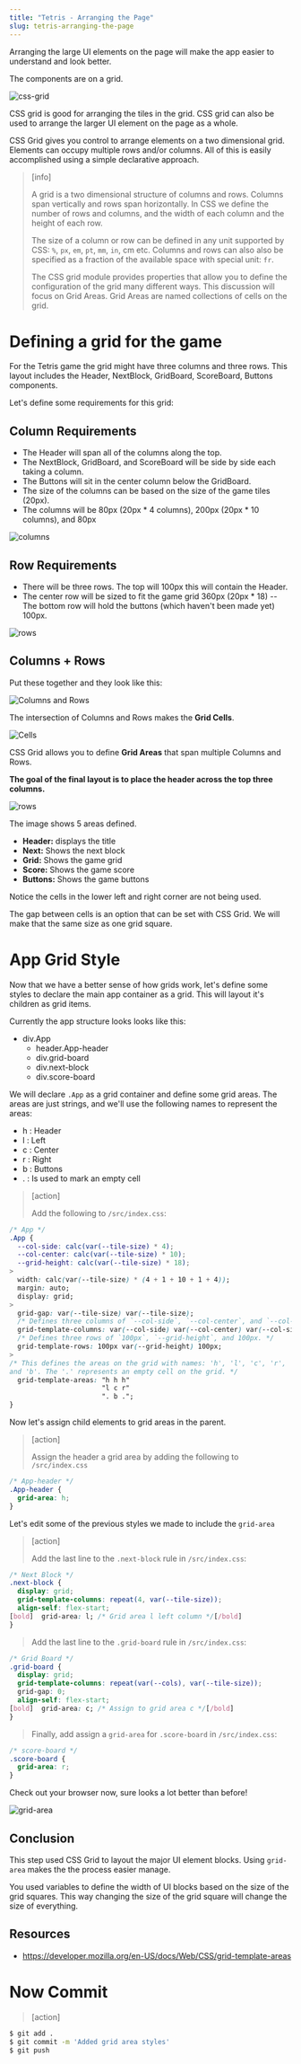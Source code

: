 ```yaml
---
title: "Tetris - Arranging the Page"
slug: tetris-arranging-the-page
---
```


Arranging the large UI elements on the page will
make the app easier to understand and look better.

The components are on a grid.

![css-grid](assets/css-grid.png)

CSS grid is good for arranging the tiles in the
grid. CSS grid can also be used to arrange the
larger UI element on the page as a whole.

CSS Grid gives you control to arrange elements on
a two dimensional grid. Elements can occupy multiple
rows and/or columns. All of this is easily accomplished
using a simple declarative approach.

> [info]
>
> A grid is a two dimensional structure of columns and rows.
Columns span vertically and rows span horizontally.
In CSS we define the number of rows and columns, and the
width of each column and the height of each row.
>
> The size of a column or row can be defined in any unit
supported by CSS: `%`, `px`, `em`, `pt`, `mm`, `in`, cm etc.
Columns and rows can also also be specified as a fraction
of the available space with special unit: `fr`.
>
> The CSS grid module provides properties that allow you
to define the configuration of the grid many different
ways. This discussion will focus on Grid Areas. Grid Areas
are named collections of cells on the grid.

# Defining a grid for the game

For the Tetris game the grid might have three columns and three rows. This layout includes the Header, NextBlock, GridBoard, ScoreBoard, Buttons components.

Let's define some requirements for this grid:

## Column Requirements

- The Header will span all of the columns along the top.
- The NextBlock, GridBoard, and ScoreBoard will be side by side each taking a column.
- The Buttons will sit in the center column below the GridBoard.
- The size of the columns can be based on the size of the game tiles (20px).
- The columns will be 80px (20px * 4 columns), 200px (20px * 10 columns), and 80px

![columns](./assets/tetris-grid-columns.png)

## Row Requirements

- There will be three rows.
The top will 100px this will contain the Header.
- The center row will be sized to fit the game grid 360px (20px * 18) -- The bottom row will hold the buttons (which haven't been made yet) 100px.

![rows](./assets/tetris-grid-rows.png)

## Columns + Rows

Put these together and they look like this:

![Columns and Rows](./assets/tetris-grid-cols-rows.png)

The intersection of Columns and Rows makes the **Grid Cells**.

![Cells](./assets/tetris-grid-cells.png)

CSS Grid allows you to define **Grid Areas** that span
multiple Columns and Rows.

**The goal of the final layout is to place the header across
the top three columns.**

![rows](./assets/tetris-grid-areas.png)

The image shows 5 areas defined.

- **Header:** displays the title
- **Next:** Shows the next block
- **Grid:** Shows the game grid
- **Score:** Shows the game score
- **Buttons:** Shows the game buttons

Notice the cells in the lower left and right corner are
not being used.

The gap between cells is an option that can be set with
CSS Grid. We will make that the same size as one grid square.

# App Grid Style

Now that we have a better sense of how grids work, let's define some styles to declare the main app container as a grid. This will layout it's children as grid items.

Currently the app structure looks looks like this:  

- div.App
  - header.App-header
  - div.grid-board
  - div.next-block
  - div.score-board

We will declare `.App` as a grid container and define some grid areas.
The areas are just strings, and we'll use the following names to represent the areas:

- h : Header
- l : Left
- c : Center
- r : Right
- b : Buttons
- . : Is used to mark an empty cell

> [action]
>
> Add the following to `/src/index.css`:
>
```CSS
/* App */
.App {
  --col-side: calc(var(--tile-size) * 4);
  --col-center: calc(var(--tile-size) * 10);
  --grid-height: calc(var(--tile-size) * 18);
>
  width: calc(var(--tile-size) * (4 + 1 + 10 + 1 + 4));
  margin: auto;
  display: grid;
>
  grid-gap: var(--tile-size) var(--tile-size);
  /* Defines three columns of `--col-side`, `--col-center`, and `--col-side` widths. */
  grid-template-columns: var(--col-side) var(--col-center) var(--col-side);
  /* Defines three rows of `100px`, `--grid-height`, and 100px. */
  grid-template-rows: 100px var(--grid-height) 100px;
>
/* This defines the areas on the grid with names: 'h', 'l', 'c', 'r',
and 'b'. The '.' represents an empty cell on the grid. */
  grid-template-areas: "h h h"
                       "l c r"
                       ". b .";
}
```

Now let's assign child elements to grid areas in the parent.

> [action]
>
> Assign the header a grid area by adding the following to `/src/index.css`
>
```CSS
/* App-header */
.App-header {
  grid-area: h;
}
```

Let's edit some of the previous styles we made to include the `grid-area`

> [action]
>
> Add the last line to the `.next-block` rule in `/src/index.css`:
>
```CSS
/* Next Block */
.next-block {
  display: grid;
  grid-template-columns: repeat(4, var(--tile-size));
  align-self: flex-start;
[bold]  grid-area: l; /* Grid area l left column */[/bold]
}
```
>
> Add the last line to the `.grid-board` rule in `/src/index.css`:
>
```CSS
/* Grid Board */
.grid-board {
  display: grid;
  grid-template-columns: repeat(var(--cols), var(--tile-size));
  grid-gap: 0;
  align-self: flex-start;
[bold]  grid-area: c; /* Assign to grid area c */[/bold]
}
```
>
> Finally, add assign a `grid-area` for `.score-board` in `/src/index.css`:
>
```CSS
/* score-board */
.score-board {
  grid-area: r;
}
```

Check out your browser now, sure looks a lot better than before!

![grid-area](assets/grid-area.png)

## Conclusion

This step used CSS Grid to layout the major UI element blocks.
Using `grid-area` makes the the process easier manage.

You used variables to define the width of UI blocks based on the
size of the grid squares. This way changing the size of the grid
square will change the size of everything.

## Resources

- https://developer.mozilla.org/en-US/docs/Web/CSS/grid-template-areas

# Now Commit

>[action]
>
```bash
$ git add .
$ git commit -m 'Added grid area styles'
$ git push
```
